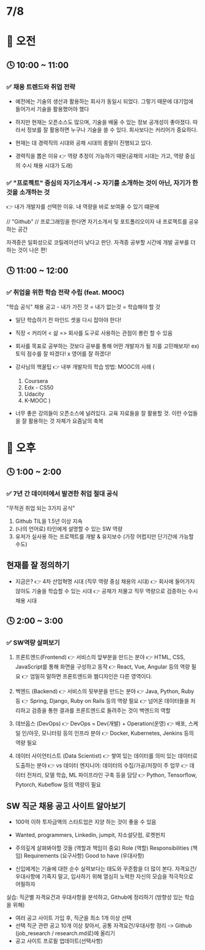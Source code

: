 # 7/8

# 🌇 오전

## 🕓 10:00 ~ 11:00

### ✅ 채용 트렌드와 취업 전략

- 예전에는 기술의 생산과 활용하는 회사가 동일시 되었다. 그렇기 때문에 대기업에 들어가서 기술을 활용했어야 했다

- 하지만 현재는 오픈소스도 많으며, 기술을 배울 수 있는 정보 공개성이 좋아졌다. 따라서 정보를 잘 활용하면 누구나 기술을 쓸 수 있다. 회사보다는 커리어가 중요하다.

- 현재는 대 경력직의 시대와 공채 시대의 종말이 진행되고 있다. 

- 경력직을 뽑은 이유 👉 역량 추정이 가능하기 때문(공채의 시대는 가고, 역량 중심의 수시 채용 시대가 도래)

### ✅ "프로젝트" 중심의 자기소개서 -> 자기를 소개하는 것이 아닌, 자기가 한 것을 소개하는 것

👉 내가 개발자를 선택한 이유. 내 역량을 바로 보여줄 수 있기 떄문에

// "Github" // 
프로그래밍을 한다면 자기소개서 및 포트폴리오이자 내 프로젝트를 공유하는 공간

자격증은 일회성으로 코릴레이션이 낮다고 판단. 자격증 공부할 시간에 개발 공부를 더 하는 것이 나은 편!

## 🕓 11:00 ~ 12:00

### ✅ 취업을 위한 학습 전략 수립 (feat. MOOC)

"학습 공식"
채용 공고 - 내가 가진 것 = 내가 없는것 = 학습해야 할 것
- 일단 학습하기 전 마인드 셋을 다시 잡아야 한다!

- 직장 < 커리어 < 삶 => 회사를 도구로 사용하는 관점이 롱런 할 수 있음

- 회사를 목표로 공부하는 것보다 공부를 통해 어떤 개발자가 될 지를 고민해보자! ex) 토익 점수를 잘 따겠다! x 영어를 잘 하겠다!

- 강사님의 핵꿀팁 👉 내부 개발자의 학습 방법: MOOC의 사례
(
  1. Coursera 
  2. Edx - CS50 
  3. Udacity 
  4. K-MOOC
)

- 너무 좋은 강의들이 오픈소스에 널려있다. 교육 자료들을 잘 활용할 것. 이런 수업들을 잘 활용하는 것 자체가 요즘날의 축복


# 🌆 오후

## 🕓 1:00 ~ 2:00

### ✅ 7년 간 데이터에서 발견한 취업 절대 공식

"무적권 취업 되는 3가지 공식"
1.  Github TIL을 1.5년 이상 지속
2. (나의 언어로) 타인에게 설명할 수 있는 SW 역량
3. 유저가 실사용 하는 프로젝트를 개발 & 유지보수 (가장 어렵지만 단기간에 가능할 수도)

## 현재를 잘 정의하기

- 지금은?
👉 4차 산업혁명 시대 (직무 역량 중심 채용의 시대)
👉 회사에 들어가지 않아도 기술을 학습할 수 있는 시대
👉 공채가 저물고 직무 역량으로 검증하는 수시 채용 시대


## 🕓 2:00 ~ 3:00

### ✅ SW역량 살펴보기 

1. 프론트엔드(Frontend)
👉 서비스의 앞부분을 만드는 분야
👉 HTML, CSS, JavaScript를 통해 화면을 구성하고 동작
👉 React, Vue, Angular 등의 역량 필요
👉 엄밀히 말하면 프론트엔드와 웹디자인은 다른 영역이다.

2. 백엔드 (Backend)
👉 서비스의 뒷부분을 만드는 분야
👉 Java, Python, Ruby 등
👉 Spring, Django, Ruby on Rails 등의 역량 필요
👉 넘어온 데이터들을 처리하고 검증을 통한 결과를 프론트엔드로 돌려주는 것이 백엔드의 역할

3. 데브옵스 (DevOps)
👉 DevOps = Dev(개발) + Operation(운영)
👉 배포, 스케일 인/아웃, 모니터링 등의 인프라 분야
👉 Docker, Kubernetes, Jenkins 등의 역량 필요

4. 데이터 사이언티스트 (Data Scientist) 
👉 쌓여 있는 데이터를 의미 있는 데이터로 도출하는 분야
👉 vs 데이터 엔지니어: 데이터의 수집/가공/저장이 주 업무
👉 데이터 전처리, 모델 학습, ML 파이프라인 구축 등을 담당
👉 Python, Tensorflow, Pytorch, Kubeflow 등의 역량이 필요

## SW 직군 채용 공고 사이트 알아보기

- 100억 이하 투자금액의 스타트업은 지양 하는 것이 좋을 수 있음
- Wanted, programmers, Linkedin, jumpit, 자소설닷컴, 로켓펀치

- 주의깊게 살펴봐야할 것들 (역할과 책임이 중요)
Role (역할)
Responsibilities (책임)
Requirements (요구사항)
Good to have (우대사항)

- 신입에게는 기술에 대한 순수 실력보다는 태도와 꾸준함을 더 많이 본다.
자격요건/우대사항에 기죽지 말고, 입사하기 위해 열심히 노력한 자신의 모습을 적극적으로 어필하자

실습: 직군별 자격요건과 우대사항을 분석하고, Github에 정리하기 (방향성 있는 학습을 위해)
- 여러 공고 사이트 가입 후, 직군을 최소 1개 이상 선택
- 선택 직군 관련 공고 10개 이상 찾아서, 공통 자격요건/우대사항 정리 -> Github (job_research / research.md로)에 올리기
- 공고 사이트 프로필 업데이트(선택사항)
